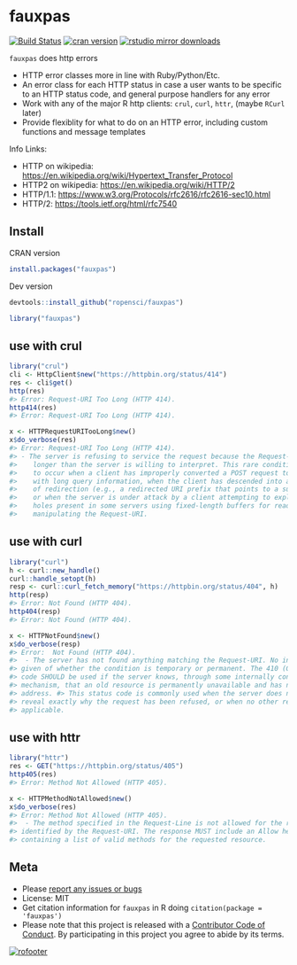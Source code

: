 fauxpas
=======



[![Build Status](https://travis-ci.org/ropensci/fauxpas.svg)](https://travis-ci.org/ropensci/fauxpas)
[![cran version](http://www.r-pkg.org/badges/version/fauxpas)](https://cran.r-project.org/package=fauxpas)
[![rstudio mirror downloads](https://cranlogs.r-pkg.org/badges/fauxpas)](https://github.com/metacran/cranlogs.app)

`fauxpas` does http errors

* HTTP error classes more in line with Ruby/Python/Etc.
* An error class for each HTTP status in case a user wants to
be specific to an HTTP status code, and general purpose handlers
for any error
* Work with any of the major R http clients: `crul`, `curl`, `httr`, (maybe
`RCurl` later)
* Provide flexiblity for what to do on an HTTP error, including
custom functions and message templates

Info Links:

* HTTP on wikipedia: <https://en.wikipedia.org/wiki/Hypertext_Transfer_Protocol>
* HTTP2 on wikipedia: <https://en.wikipedia.org/wiki/HTTP/2>
* HTTP/1.1: <https://www.w3.org/Protocols/rfc2616/rfc2616-sec10.html>
* HTTP/2: <https://tools.ietf.org/html/rfc7540>

## Install

CRAN version


```r
install.packages("fauxpas")
```

Dev version


```r
devtools::install_github("ropensci/fauxpas")
```


```r
library("fauxpas")
```

## use with crul


```r
library("crul")
cli <- HttpClient$new("https://httpbin.org/status/414")
res <- cli$get()
http(res)
#> Error: Request-URI Too Long (HTTP 414).
http414(res)
#> Error: Request-URI Too Long (HTTP 414).
```


```r
x <- HTTPRequestURITooLong$new()
x$do_verbose(res)
#> Error: Request-URI Too Long (HTTP 414).
#> - The server is refusing to service the request because the Request-URI is
#>    longer than the server is willing to interpret. This rare condition is only likely
#>    to occur when a client has improperly converted a POST request to a GET request
#>    with long query information, when the client has descended into a URI black hole
#>    of redirection (e.g., a redirected URI prefix that points to a suffix of itself),
#>    or when the server is under attack by a client attempting to exploit security
#>    holes present in some servers using fixed-length buffers for reading or
#>    manipulating the Request-URI.
```

## use with curl


```r
library("curl")
h <- curl::new_handle()
curl::handle_setopt(h)
resp <- curl::curl_fetch_memory("https://httpbin.org/status/404", h)
http(resp)
#> Error: Not Found (HTTP 404).
http404(resp)
#> Error: Not Found (HTTP 404).
```


```r
x <- HTTPNotFound$new()
x$do_verbose(resp)
#> Error:  Not Found (HTTP 404).
#>  - The server has not found anything matching the Request-URI. No indication is
#> given of whether the condition is temporary or permanent. The 410 (Gone) status
#> code SHOULD be used if the server knows, through some internally configurable
#> mechanism, that an old resource is permanently unavailable and has no forwarding
#> address. #> This status code is commonly used when the server does not wish to
#> reveal exactly why the request has been refused, or when no other response is
#> applicable.
```

## use with httr


```r
library("httr")
res <- GET("https://httpbin.org/status/405")
http405(res)
#> Error: Method Not Allowed (HTTP 405).
```


```r
x <- HTTPMethodNotAllowed$new()
x$do_verbose(res)
#> Error: Method Not Allowed (HTTP 405).
#>  - The method specified in the Request-Line is not allowed for the resource
#> identified by the Request-URI. The response MUST include an Allow header
#> containing a list of valid methods for the requested resource.
```

## Meta

* Please [report any issues or bugs](https://github.com/ropensci/fauxpas/issues)
* License: MIT
* Get citation information for `fauxpas` in R doing `citation(package = 'fauxpas')`
* Please note that this project is released with a [Contributor Code of Conduct](CODE_OF_CONDUCT.md).
By participating in this project you agree to abide by its terms.

[![rofooter](https://ropensci.org/public_images/github_footer.png)](https://ropensci.org)
